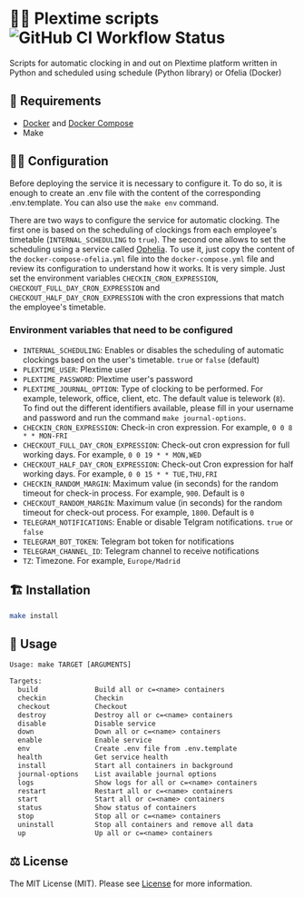 # 🤖⏰ Plextime scripts ![GitHub CI Workflow Status](https://img.shields.io/github/workflow/status/borjapazr/plextime-scripts/CI?style=flat-square&logo=github&label=CI)

Scripts for automatic clocking in and out on Plextime platform written in Python and scheduled using schedule (Python library) or Ofelia (Docker)

## 🧩 Requirements

- [Docker](https://docs.docker.com/get-docker/) and [Docker Compose](https://docs.docker.com/compose/install/)
- Make

## 🧑‍🍳 Configuration

Before deploying the service it is necessary to configure it. To do so, it is enough to create an .env file with the content of the corresponding .env.template. You can also use the `make env` command.

There are two ways to configure the service for automatic clocking. The first one is based on the scheduling of clockings from each employee's timetable (`INTERNAL_SCHEDULING` to `true`). The second one allows to set the scheduling using a service called [Ophelia](https://github.com/mcuadros/ofelia). To use it, just copy the content of the `docker-compose-ofelia.yml` file into the `docker-compose.yml` file and review its configuration to understand how it works. It is very simple. Just set the environment variables `CHECKIN_CRON_EXPRESSION`, `CHECKOUT_FULL_DAY_CRON_EXPRESSION` and `CHECKOUT_HALF_DAY_CRON_EXPRESSION` with the cron expressions that match the employee's timetable.

### Environment variables that need to be configured

- `INTERNAL_SCHEDULING`: Enables or disables the scheduling of automatic clockings based on the user's timetable. `true` or `false` (default)
- `PLEXTIME_USER`: Plextime user
- `PLEXTIME_PASSWORD`: Plextime user's password
- `PLEXTIME_JOURNAL_OPTION`: Type of clocking to be performed. For example, telework, office, client, etc. The default value is telework (`8`). To find out the different identifiers available, please fill in your username and password and run the command `make journal-options`.
- `CHECKIN_CRON_EXPRESSION`: Check-in cron expression. For example, `0 0 8 * * MON-FRI`
- `CHECKOUT_FULL_DAY_CRON_EXPRESSION`: Check-out cron expression for full working days. For example, `0 0 19 * * MON,WED`
- `CHECKOUT_HALF_DAY_CRON_EXPRESSION`: Check-out Cron expression for half working days. For example, `0 0 15 * * TUE,THU,FRI`
- `CHECKIN_RANDOM_MARGIN`: Maximum value (in seconds) for the random timeout for check-in process. For example, `900`. Default is `0`
- `CHECKOUT_RANDOM_MARGIN`: Maximum value (in seconds) for the random timeout for check-out process. For example, `1800`. Default is `0`
- `TELEGRAM_NOTIFICATIONS`: Enable or disable Telgram notifications. `true` or `false`
- `TELEGRAM_BOT_TOKEN`: Telegram bot token for notifications
- `TELEGRAM_CHANNEL_ID`: Telegram channel to receive notifications
- `TZ`: Timezone. For example, `Europe/Madrid`

## 🏗️ Installation

```bash
make install
```

## 🧙 Usage

```txt
Usage: make TARGET [ARGUMENTS]

Targets:
  build              Build all or c=<name> containers
  checkin            Checkin
  checkout           Checkout
  destroy            Destroy all or c=<name> containers
  disable            Disable service
  down               Down all or c=<name> containers
  enable             Enable service
  env                Create .env file from .env.template
  health             Get service health
  install            Start all containers in background
  journal-options    List available journal options
  logs               Show logs for all or c=<name> containers
  restart            Restart all or c=<name> containers
  start              Start all or c=<name> containers
  status             Show status of containers
  stop               Stop all or c=<name> containers
  uninstall          Stop all containers and remove all data
  up                 Up all or c=<name> containers
```

## ⚖️ License

The MIT License (MIT). Please see [License](LICENSE) for more information.
